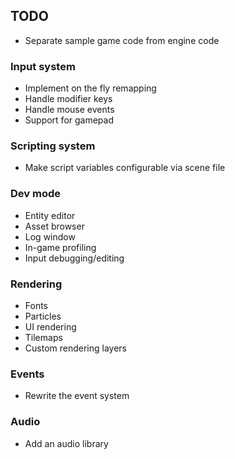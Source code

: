## TODO

- Separate sample game code from engine code

### Input system

- Implement on the fly remapping
- Handle modifier keys
- Handle mouse events
- Support for gamepad

### Scripting system

- Make script variables configurable via scene file

### Dev mode

- Entity editor
- Asset browser
- Log window
- In-game profiling
- Input debugging/editing

### Rendering

- Fonts
- Particles
- UI rendering
- Tilemaps
- Custom rendering layers

### Events

- Rewrite the event system

### Audio

- Add an audio library
